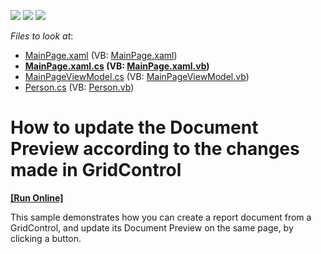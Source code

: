 <!-- default badges list -->
![](https://img.shields.io/endpoint?url=https://codecentral.devexpress.com/api/v1/VersionRange/128595945/11.1.4%2B)
[![](https://img.shields.io/badge/Open_in_DevExpress_Support_Center-FF7200?style=flat-square&logo=DevExpress&logoColor=white)](https://supportcenter.devexpress.com/ticket/details/E2969)
[![](https://img.shields.io/badge/📖_How_to_use_DevExpress_Examples-e9f6fc?style=flat-square)](https://docs.devexpress.com/GeneralInformation/403183)
<!-- default badges end -->
<!-- default file list -->
*Files to look at*:

* [MainPage.xaml](./CS/SilverlightApplication28/MainPage.xaml) (VB: [MainPage.xaml](./VB/SilverlightApplication28/MainPage.xaml))
* **[MainPage.xaml.cs](./CS/SilverlightApplication28/MainPage.xaml.cs) (VB: [MainPage.xaml.vb](./VB/SilverlightApplication28/MainPage.xaml.vb))**
* [MainPageViewModel.cs](./CS/SilverlightApplication28/MainPageViewModel.cs) (VB: [MainPageViewModel.vb](./VB/SilverlightApplication28/MainPageViewModel.vb))
* [Person.cs](./CS/SilverlightApplication28/Person.cs) (VB: [Person.vb](./VB/SilverlightApplication28/Person.vb))
<!-- default file list end -->
# How to update the Document Preview according to the changes made in GridControl
<!-- run online -->
**[[Run Online]](https://codecentral.devexpress.com/e2969)**
<!-- run online end -->


<p>This sample demonstrates how you can create a report document from a GridControl, and update its Document Preview on the same page, by clicking a button.</p>

<br/>


